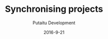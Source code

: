 ---
title: 'Synchronising projects'
sections:
    -
        template: banner
        includeGrandchildren: false
        image: 50d05eee9088c589bfd5a5a3a3043c0ebcc4972b
        text: "<h1 id=\"synchronising-projects\">Synchronising projects</h1>\n<p>A guide for linking 2 HashBrown instances together</p>\n"
        theme: dark
    -
        template: richTextSection
        includeGrandchildren: false
        text: "## Why synchronise?\n\nThere are several good reasons to synchronise one project with another. The most common 2 scenarios are:\n\n*   Working locally on remote content\n\n*   Using one project as a baseline for another"
    -
        template: richTextSection
        includeGrandchildren: false
        text: "## Setting up a synchronised remote\n\nHooking this up is easier than you might think.\n\n*   Go to the \"Settings\" panel\n*   Click the \"Sync\" section\n*   Fill in the API address of your remote HashBrown instance\n*   Click \"Renew\" next to the \"API token\" field\n    *   Log in with your remote credentials\n    *   An API token should now have been generated\n*   Make sure the \"project and \"environment\" names are correct for your remote project\n*   Pick the resources you want synchronised (Content, Schemes and/or Media)\n*   Click \"Save\"\n*   <span style=\"line-height: 20.8px;\">After the page reloads, your remote resources should show up in the navigation sidebar with a faded \"remote\" icon next to their names</span>"
    -
        template: buttons
        includeGrandchildren: false
        text: "## Voila!\n\nThat's all there is to it."
        buttons:
            -
                text: 'More guides'
                href: /guides/
                target: _self
description: 'A guide for linking 2 HashBrown instances together'
meta:
    id: 5bd0de0803a611d57f91a45272bb49e5ba969c73
    parentId: bf70856caed6633b734d5b0e7b61a651305571f1
    language: en
date: '2016-9-21'
author: 'Putaitu Development'
permalink: /guides/synchronising-projects/
layout: sectionPage
---